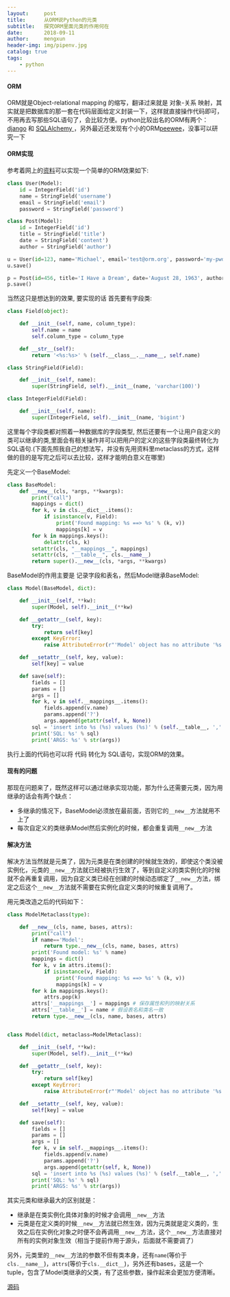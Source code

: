 ```yaml
---
layout:     post
title:      从ORM说Python的元类
subtitle:   探究ORM里面元类的作用何在
date:       2018-09-11
author:     mengxun
header-img: img/pipenv.jpg
catalog: true
tags:
    - python
---
```


#### ORM

ORM就是Object-relational mapping 的缩写，翻译过来就是 对象-关系 映射，其实就是把数据库的那一套在代码层面给定义封装一下，这样就直接操作代码即可，不用再去写那些SQL语句了，会比较方便。python比较出名的ORM有两个：[django](https://docs.djangoproject.com/)   和 [SQLAlchemy ](https://www.sqlalchemy.org/)，另外最近还发现有个小的ORM[peewee](https://github.com/coleifer/peewee)，没事可以研究一下

#### ORM实现

参考着网上的[资料](https://www.liaoxuefeng.com/wiki/0014316089557264a6b348958f449949df42a6d3a2e542c000/0014319106919344c4ef8b1e04c48778bb45796e0335839000)可以实现一个简单的ORM效果如下:
```python
class User(Model):
    id = IntegerField('id')
    name = StringField('username')
    email = StringField('email')
    password = StringField('password')

class Post(Model):
    id = IntegerField('id')
    title = StringField('title')
    date = StringField('content')
    author = StringField('author')

u = User(id=123, name='Michael', email='test@orm.org', password='my-pwd')
u.save()

p = Post(id=456, title='I Have a Dream', date='August 28, 1963', author='Martin Luther King')
p.save()
```

当然这只是想达到的效果, 要实现的话 首先要有字段类:

```python
class Field(object):

    def __init__(self, name, column_type):
        self.name = name
        self.column_type = column_type

    def __str__(self):
        return '<%s:%s>' % (self.__class__.__name__, self.name)

class StringField(Field):

    def __init__(self, name):
        super(StringField, self).__init__(name, 'varchar(100)')

class IntegerField(Field):

    def __init__(self, name):
        super(IntegerField, self).__init__(name, 'bigint')
```

这里每个字段类都对照着一种数据库的字段类型, 然后还要有一个让用户自定义的类可以继承的类,里面会有相关操作并可以把用户的定义的这些字段类最终转化为SQL语句.(下面先照我自己的想法写，并没有先用资料里metaclass的方式，这样做的目的是写完之后可以去比较，这样才能明白意义在哪里)

先定义一个BaseModel:

```python
class BaseModel:
    def __new__(cls, *args, **kwargs):
    	print("call")
        mappings = dict()
        for k, v in cls.__dict__.items():
            if isinstance(v, Field):
                print('Found mapping: %s ==> %s' % (k, v))
                mappings[k] = v
        for k in mappings.keys():
            delattr(cls, k)
        setattr(cls, "__mappings__", mappings)
        setattr(cls, "__table__", cls.__name__)
        return super().__new__(cls, *args, **kwargs)
```

BaseModel的作用主要是 记录字段和表名，然后Model继承BaseModel:

```python
class Model(BaseModel, dict):

    def __init__(self, **kw):
        super(Model, self).__init__(**kw)

    def __getattr__(self, key):
        try:
            return self[key]
        except KeyError:
            raise AttributeError(r"'Model' object has no attribute '%s'" % key)

    def __setattr__(self, key, value):
        self[key] = value

    def save(self):
        fields = []
        params = []
        args = []
        for k, v in self.__mappings__.items():
            fields.append(v.name)
            params.append('?')
            args.append(getattr(self, k, None))
        sql = 'insert into %s (%s) values (%s)' % (self.__table__, ','.join(fields), ','.join(params))
        print('SQL: %s' % sql)
        print('ARGS: %s' % str(args))
```

执行上面的代码也可以将 代码 转化为 SQL语句，实现ORM的效果。

#### 现有的问题

那现在问题来了，既然这样可以通过继承实现功能，那为什么还需要元类，因为用继承的话会有两个缺点：

- 多继承的情况下，BaseModel必须放在最前面，否则它的`__new__`方法就用不上了
- 每次自定义的类继承Model然后实例化的时候，都会重复调用`__new__`方法

#### 解决方法

解决方法当然就是元类了，因为元类是在类创建的时候就生效的，即使这个类没被实例化，元类的`__new__`方法就已经被执行生效了，等到自定义的类实例化的时候就不会再重复调用，因为自定义类已经在创建的时候动态绑定了`__new__`方法，绑定之后这个`__new__`方法就不需要在实例化自定义类的时候重复调用了。

用元类改造之后的代码如下：
```python
class ModelMetaclass(type):

    def __new__(cls, name, bases, attrs):
        print("call")
        if name=='Model':
            return type.__new__(cls, name, bases, attrs)
        print('Found model: %s' % name)
        mappings = dict()
        for k, v in attrs.items():
            if isinstance(v, Field):
                print('Found mapping: %s ==> %s' % (k, v))
                mappings[k] = v
        for k in mappings.keys():
            attrs.pop(k)
        attrs['__mappings__'] = mappings # 保存属性和列的映射关系
        attrs['__table__'] = name # 假设表名和类名一致
        return type.__new__(cls, name, bases, attrs)


class Model(dict, metaclass=ModelMetaclass):

    def __init__(self, **kw):
        super(Model, self).__init__(**kw)

    def __getattr__(self, key):
        try:
            return self[key]
        except KeyError:
            raise AttributeError(r"'Model' object has no attribute '%s'" % key)

    def __setattr__(self, key, value):
        self[key] = value

    def save(self):
        fields = []
        params = []
        args = []
        for k, v in self.__mappings__.items():
            fields.append(v.name)
            params.append('?')
            args.append(getattr(self, k, None))
        sql = 'insert into %s (%s) values (%s)' % (self.__table__, ','.join(fields), ','.join(params))
        print('SQL: %s' % sql)
        print('ARGS: %s' % str(args))
```

其实元类和继承最大的区别就是：

- 继承是在类实例化具体对象的时候才会调用`__new__`方法
- 元类是在定义类的时候`__new__`方法就已然生效，因为元类就是定义类的，生效之后在实例化对象之时便不会再调用`__new__`方法，这个`__new__`方法直接对所有的实例对象生效（相当于提前作用于源头，后面就不需要调了）


另外，元类里的`__new__`方法的参数不但有类本身，还有`name`(等价于`cls.__name__`)，`attrs`(等价于`cls.__dict__`)，另外还有bases，这是一个tuple，包含了Model类继承的父类，有了这些参数，操作起来会更加方便清晰。

[源码](https://github.com/mengxunQAQ/learn/blob/master/ORM/orm.py)







